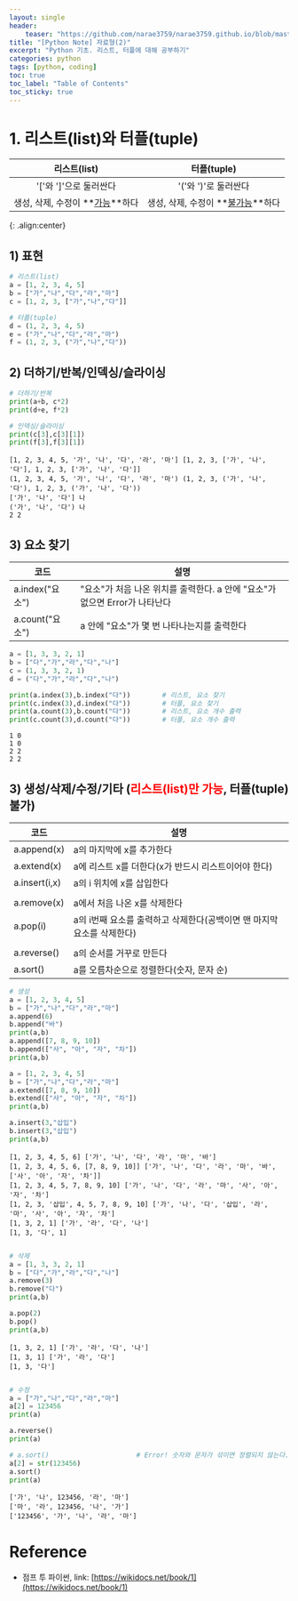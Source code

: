```yaml
---
layout: single
header:
    teaser: "https://github.com/narae3759/narae3759.github.io/blob/master/assets/images/pythonteaser.PNG"
title: "[Python Note] 자료형(2)"
excerpt: "Python 기초. 리스트, 터플에 대해 공부하기"
categories: python
tags: [python, coding]
toc: true
toc_label: "Table of Contents"
toc_sticky: true
---
```


# 1. 리스트(list)와 터플(tuple)

|리스트(list)|터플(tuple)|
|:----:|:----:|
|'['와 ']'으로 둘러싼다|'('와 ')'로 둘러싼다|
|생성, 삭제, 수정이 **<u>가능</u>**하다|생성, 삭제, 수정이 **<u>불가능</u>**하다|
{: .align:center}

## 1) 표현


```python
# 리스트(list)
a = [1, 2, 3, 4, 5]
b = ["가","나","다","라","마"]
c = [1, 2, 3, ["가","나","다"]]

# 터플(tuple)
d = (1, 2, 3, 4, 5)
e = ("가","나","다","라","마")
f = (1, 2, 3, ("가","나","다"))
```

## 2) 더하기/반복/인덱싱/슬라이싱


```python
# 더하기/반복
print(a+b, c*2)
print(d+e, f*2)

# 인덱싱/슬라이싱
print(c[3],c[3][1])
print(f[3],f[3][1])
```

    [1, 2, 3, 4, 5, '가', '나', '다', '라', '마'] [1, 2, 3, ['가', '나', '다'], 1, 2, 3, ['가', '나', '다']]
    (1, 2, 3, 4, 5, '가', '나', '다', '라', '마') (1, 2, 3, ('가', '나', '다'), 1, 2, 3, ('가', '나', '다'))
    ['가', '나', '다'] 나
    ('가', '나', '다') 나
    2 2
    

## 3) 요소 찾기
|코드|설명|
|---|---|
|a.index("요소")|"요소"가 처음 나온 위치를 출력한다. a 안에 "요소"가 없으면 Error가 나타난다|
|a.count("요소")|a 안에 "요소"가 몇 번 나타나는지를 출력한다|


```python
a = [1, 3, 3, 2, 1]
b = ["다","가","라","다","나"]
c = (1, 3, 3, 2, 1)
d = ("다","가","라","다","나")

print(a.index(3),b.index("다"))        # 리스트, 요소 찾기
print(c.index(3),d.index("다"))        # 터플, 요소 찾기
print(a.count(3),b.count("다"))        # 리스트, 요소 개수 출력
print(c.count(3),d.count("다"))        # 터플, 요소 개수 출력


```

    1 0
    1 0
    2 2
    2 2
    

## 3) 생성/삭제/수정/기타 (<span style="color:red">리스트(list)만 가능</span>, 터플(tuple) 불가)

|코드|설명|
|----|----|
|a.append(x)|a의 마지막에 x를 추가한다|
|a.extend(x)|a에 리스트 x를 더한다(x가 반드시 리스트이어야 한다)|
|a.insert(i,x)|a의 i 위치에 x를 삽입한다|
|||
|a.remove(x)|a에서 처음 나온 x를 삭제한다|
|a.pop(i)|a의 i번째 요소를 출력하고 삭제한다(공백이면 맨 마지막 요소를 삭제한다)|
|||
|a.reverse()|a의 순서를 거꾸로 만든다|
|a.sort()|a를 오름차순으로 정렬한다(숫자, 문자 순)|





```python
# 생성
a = [1, 2, 3, 4, 5]
b = ["가","나","다","라","마"]
a.append(6)
b.append("바")
print(a,b)
a.append([7, 8, 9, 10])
b.append(["사", "아", "자", "차"])
print(a,b)

a = [1, 2, 3, 4, 5]
b = ["가","나","다","라","마"]
a.extend([7, 8, 9, 10])
b.extend(["사", "아", "자", "차"])
print(a,b)

a.insert(3,"삽입")
b.insert(3,"삽입")
print(a,b)
```

    [1, 2, 3, 4, 5, 6] ['가', '나', '다', '라', '마', '바']
    [1, 2, 3, 4, 5, 6, [7, 8, 9, 10]] ['가', '나', '다', '라', '마', '바', ['사', '아', '자', '차']]
    [1, 2, 3, 4, 5, 7, 8, 9, 10] ['가', '나', '다', '라', '마', '사', '아', '자', '차']
    [1, 2, 3, '삽입', 4, 5, 7, 8, 9, 10] ['가', '나', '다', '삽입', '라', '마', '사', '아', '자', '차']
    [1, 3, 2, 1] ['가', '라', '다', '나']
    [1, 3, '다', 1]
    


```python

# 삭제
a = [1, 3, 3, 2, 1]
b = ["다","가","라","다","나"]
a.remove(3)
b.remove("다")
print(a,b)

a.pop(2)
b.pop()
print(a,b)

```

    [1, 3, 2, 1] ['가', '라', '다', '나']
    [1, 3, 1] ['가', '라', '다']
    [1, 3, '다']
    


```python

# 수정
a = ["가","나","다","라","마"]
a[2] = 123456
print(a)

a.reverse()
print(a)

# a.sort()                      # Error! 숫자와 문자가 섞이면 정렬되지 않는다.
a[2] = str(123456)
a.sort()
print(a)

```

    ['가', '나', 123456, '라', '마']
    ['마', '라', 123456, '나', '가']
    ['123456', '가', '나', '라', '마']
    

<div class="notice" markdown="1">

# Reference

* 점프 투 파이썬, link: [https://wikidocs.net/book/1](https://wikidocs.net/book/1)
</div>
